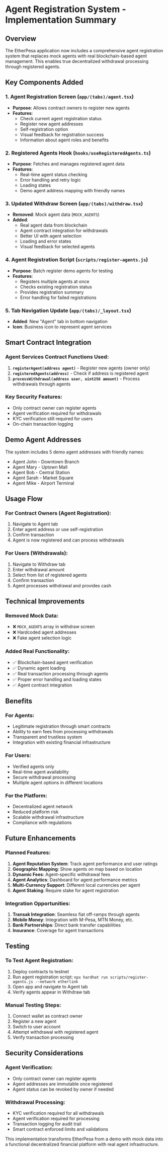# Agent Registration System - Implementation Summary

## Overview
The EtherPesa application now includes a comprehensive agent registration system that replaces mock agents with real blockchain-based agent management. This enables true decentralized withdrawal processing through registered agents.

## Key Components Added

### 1. Agent Registration Screen (`app/(tabs)/agent.tsx`)
- **Purpose**: Allows contract owners to register new agents
- **Features**:
  - Check current agent registration status
  - Register new agent addresses
  - Self-registration option
  - Visual feedback for registration success
  - Information about agent roles and benefits

### 2. Registered Agents Hook (`hooks/useRegisteredAgents.ts`)
- **Purpose**: Fetches and manages registered agent data
- **Features**:
  - Real-time agent status checking
  - Error handling and retry logic
  - Loading states
  - Demo agent address mapping with friendly names

### 3. Updated Withdraw Screen (`app/(tabs)/withdraw.tsx`)
- **Removed**: Mock agent data (`MOCK_AGENTS`)
- **Added**: 
  - Real agent data from blockchain
  - Agent contract integration for withdrawals
  - Better UI with agent selection
  - Loading and error states
  - Visual feedback for selected agents

### 4. Agent Registration Script (`scripts/register-agents.js`)
- **Purpose**: Batch register demo agents for testing
- **Features**:
  - Registers multiple agents at once
  - Checks existing registration status
  - Provides registration summary
  - Error handling for failed registrations

### 5. Tab Navigation Update (`app/(tabs)/_layout.tsx`)
- **Added**: New "Agent" tab in bottom navigation
- **Icon**: Business icon to represent agent services

## Smart Contract Integration

### Agent Services Contract Functions Used:
1. **`registerAgent(address agent)`** - Register new agents (owner only)
2. **`registeredAgents(address)`** - Check if address is registered agent
3. **`processWithdrawal(address user, uint256 amount)`** - Process withdrawals through agents

### Key Security Features:
- Only contract owner can register agents
- Agent verification required for withdrawals
- KYC verification still required for users
- On-chain transaction logging

## Demo Agent Addresses
The system includes 5 demo agent addresses with friendly names:
- Agent John - Downtown Branch
- Agent Mary - Uptown Mall  
- Agent Bob - Central Station
- Agent Sarah - Market Square
- Agent Mike - Airport Terminal

## Usage Flow

### For Contract Owners (Agent Registration):
1. Navigate to Agent tab
2. Enter agent address or use self-registration
3. Confirm transaction
4. Agent is now registered and can process withdrawals

### For Users (Withdrawals):
1. Navigate to Withdraw tab
2. Enter withdrawal amount
3. Select from list of registered agents
4. Confirm transaction
5. Agent processes withdrawal and provides cash

## Technical Improvements

### Removed Mock Data:
- ❌ `MOCK_AGENTS` array in withdraw screen
- ❌ Hardcoded agent addresses
- ❌ Fake agent selection logic

### Added Real Functionality:
- ✅ Blockchain-based agent verification
- ✅ Dynamic agent loading
- ✅ Real transaction processing through agents
- ✅ Proper error handling and loading states
- ✅ Agent contract integration

## Benefits

### For Agents:
- Legitimate registration through smart contracts
- Ability to earn fees from processing withdrawals
- Transparent and trustless system
- Integration with existing financial infrastructure

### For Users:
- Verified agents only
- Real-time agent availability
- Secure withdrawal processing
- Multiple agent options in different locations

### For the Platform:
- Decentralized agent network
- Reduced platform risk
- Scalable withdrawal infrastructure
- Compliance with regulations

## Future Enhancements

### Planned Features:
1. **Agent Reputation System**: Track agent performance and user ratings
2. **Geographic Mapping**: Show agents on map based on location
3. **Dynamic Fees**: Agent-specific withdrawal fees
4. **Agent Analytics**: Dashboard for agent performance metrics
5. **Multi-Currency Support**: Different local currencies per agent
6. **Agent Staking**: Require stake for agent registration

### Integration Opportunities:
1. **Transak Integration**: Seamless fiat off-ramps through agents
2. **Mobile Money**: Integration with M-Pesa, MTN Money, etc.
3. **Bank Partnerships**: Direct bank transfer capabilities
4. **Insurance**: Coverage for agent transactions

## Testing

### To Test Agent Registration:
1. Deploy contracts to testnet
2. Run agent registration script: `npx hardhat run scripts/register-agents.js --network etherlink`
3. Open app and navigate to Agent tab
4. Verify agents appear in Withdraw tab

### Manual Testing Steps:
1. Connect wallet as contract owner
2. Register a new agent
3. Switch to user account
4. Attempt withdrawal with registered agent
5. Verify transaction processing

## Security Considerations

### Agent Verification:
- Only contract owner can register agents
- Agent addresses are immutable once registered
- Agent status can be revoked by owner if needed

### Withdrawal Processing:
- KYC verification required for all withdrawals
- Agent verification required for processing
- Transaction logging for audit trail
- Smart contract enforced limits and validations

This implementation transforms EtherPesa from a demo with mock data into a functional decentralized financial platform with real agent infrastructure.
